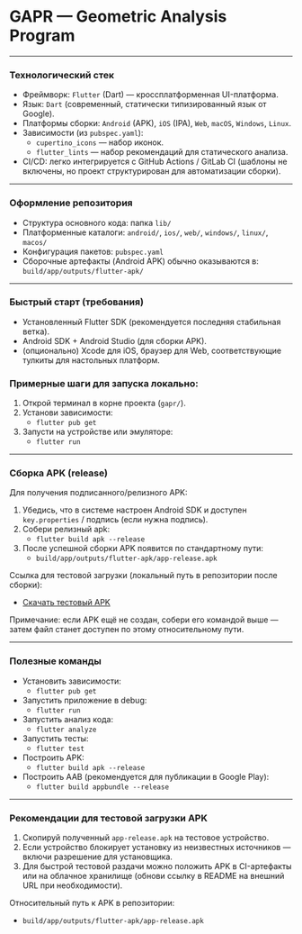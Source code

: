 # GAPR — Geometric Analysis Program

---

### Технологический стек
- Фреймворк: `Flutter` (Dart) — кроссплатформенная UI-платформа.
- Язык: `Dart` (современный, статически типизированный язык от Google).
- Платформы сборки: `Android` (APK), `iOS` (IPA), `Web`, `macOS`, `Windows`, `Linux`.
- Зависимости (из `pubspec.yaml`):
  - `cupertino_icons` — набор иконок.
  - `flutter_lints` — набор рекомендаций для статического анализа.
- CI/CD: легко интегрируется с GitHub Actions / GitLab CI (шаблоны не включены, но проект структурирован для автоматизации сборки).

---

### Оформление репозитория
- Структура основного кода: папка `lib/`
- Платформенные каталоги: `android/`, `ios/`, `web/`, `windows/`, `linux/`, `macos/`
- Конфигурация пакетов: `pubspec.yaml`
- Сборочные артефакты (Android APK) обычно оказываются в: `build/app/outputs/flutter-apk/`

---

### Быстрый старт (требования)
- Установленный Flutter SDK (рекомендуется последняя стабильная ветка).
- Android SDK + Android Studio (для сборки APK).
- (опционально) Xcode для iOS, браузер для Web, соответствующие тулкиты для настольных платформ.

### Примерные шаги для запуска локально:
1. Открой терминал в корне проекта (`gapr/`).
2. Установи зависимости:
   - `flutter pub get`
3. Запусти на устройстве или эмуляторе:
   - `flutter run`

---

### Сборка APK (release)
Для получения подписанного/релизного APK:
1. Убедись, что в системе настроен Android SDK и доступен `key.properties` / подпись (если нужна подпись).
2. Собери релизный apk:
   - `flutter build apk --release`
3. После успешной сборки APK появится по стандартному пути:
   - `build/app/outputs/flutter-apk/app-release.apk`

Ссылка для тестовой загрузки (локальный путь в репозитории после сборки):
- [Скачать тестовый APK](build/app/outputs/flutter-apk/app-release.apk)

Примечание: если APK ещё не создан, собери его командой выше — затем файл станет доступен по этому относительному пути.

---

### Полезные команды
- Установить зависимости:
  - `flutter pub get`
- Запустить приложение в debug:
  - `flutter run`
- Запустить анализ кода:
  - `flutter analyze`
- Запустить тесты:
  - `flutter test`
- Построить APK:
  - `flutter build apk --release`
- Построить AAB (рекомендуется для публикации в Google Play):
  - `flutter build appbundle --release`

---
### Рекомендации для тестовой загрузки APK
1. Скопируй полученный `app-release.apk` на тестовое устройство.
2. Если устройство блокирует установку из неизвестных источников — включи разрешение для установщика.
3. Для быстрой тестовой раздачи можно положить APK в CI-артефакты или на облачное хранилище (обнови ссылку в README на внешний URL при необходимости).

Относительный путь к APK в репозитории:
- `build/app/outputs/flutter-apk/app-release.apk`
